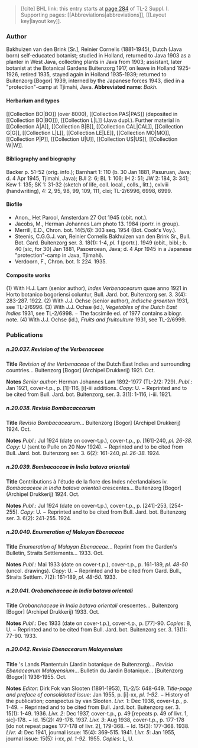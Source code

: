 > [!cite] BHL link: this entry starts at [page 284](https://www.biodiversitylibrary.org/page/33265011) of TL-2 Suppl. I.
> Supporting pages: [[Abbreviations|abbreviations]], [[Layout key|layout key]].

### Author

Bakhuizen van den Brink \[Sr.\], Reinier Cornelis (1881-1945), Dutch (Java born) self-educated botanist; studied in Holland, returned to Java 1903 as a planter in West Java, collecting plants in Java from 1903; assistant, later botanist at the Botanical Gardens Buitenzorg 1917, on leave in Holland 1925-1926, retired 1935, stayed again in Holland 1935-1939; returned to Buitenzorg \[Bogor\] 1939, interned by the Japanese forces 1943, died in a "protection"-camp at Tjimahi, Java. 
**Abbreviated name**: *Bakh.*

#### Herbarium and types

[[Collection BO|BO]] (over 8000), [[Collection PAS|PAS]] (deposited in [[Collection BO|BO]]), [[Collection L|L]] (Java dupl.). Further material in [[Collection A|A]], [[Collection B|B]], [[Collection CAL|CAL]], [[Collection G|G]], [[Collection L|L]], [[Collection LE|LE]], [[Collection MO|MO]], [[Collection P|P]], [[Collection U|U]], [[Collection US|US]], [[Collection W|W]].

#### Bibliography and biography

Backer p. 51-52 (orig. info.); Barnhart 1: 110 (b. 30 Jan 1881, Pasuruan, Java; d. 4 Apr 1945, Tjimahi, Java); BJI 2: 6; BL 1: 106; IH 2: 51; JW 2: 184, 3: 341; Kew 1: 135; SK 1: 31-32 (sketch of life, coll. local., colls., litt.), cxlviii (handwriting), 4: 2, 95, 98, 99, 109, 111, clxi; TL-2/6996, 6998, 6999.

#### Biofile

- Anon., Het Parool, Amsterdam 27 Oct 1945 (obit. not.).
- Jacobs, M., Herman Johannes Lam photo 13. 1984 (portr. in group).
- Merrill, E.D., Chron. bot. 14(5/6): 303 seq. 1954 (Bot. Cook's Voy.).
- Steenis, C.G.G.J. van, Reinier Cornelis Bakhuizen van den Brink Sr., Bull. Bot. Gard. Buitenzorg ser. 3. 18(1): 1-4, *pl. 1* (portr.). 1949 (obit., bibl.; b. 40 \[sic, for 30\] Jan 1881, Pasoeroean, Java; d. 4 Apr 1945 in a Japanese "protection"-camp in Java, Tjimahi).
- Verdoorn, F., Chron. bot. 1: 224. 1935.

#### Composite works

(1) With H.J. Lam (senior author), *Index Verbenacearum* quae anno 1921 in Horto botanico bogoriensi coluntur, Bull. Jard. bot. Buitenzorg ser. 3. 3(4): 283-287. 1922.
(2) With J.J. Ochse (senior author), *Indische groenten* 1931, see TL-2/6996.
(3) With J.J. Ochse (id.), *Vegetables of the Dutch East Indies* 1931, see TL-2/6998. − The facsimile ed. of 1977 contains a biogr. note.
(4) With J.J. Ochse (id.), *Fruits and fruitculture* 1931, see TL-2/6999.

### Publications

##### n.20.037. Revision of the Verbenaceae

**Title**
*Revision of the Verbenaceae* of the Dutch East Indies and surrounding countries... Buitenzorg \[Bogor\] (Archipel Drukkerij) 1921. Oct.

**Notes**
*Senior author*: Herman Johannes Lam 1892-1977 (TL-2/2: 729).
*Publ*.: Jan 1921, cover-t.p., p. \[1\]-116, \[i\]-iii additions. *Copy*: U. − Reprinted and to be cited from Bull. Jard. bot. Buitenzorg, ser. 3. 3(1): 1-116, i-iii. 1921.

##### n.20.038. Revisio Bombacacearum

**Title**
*Revisio Bombacacearum*... Buitenzorg \[Bogor\] (Archipel Drukkerij) 1924. Oct.

**Notes**
*Publ*.: Jul 1924 (date on cover-t.p.), cover-t.p., p. \[161\]-240, *pl. 26-38.* *Copy*: U (sent to Pulle on 20 Nov 1924). − Reprinted and to be cited from Bull. Jard. bot. Buitenzorg ser. 3. 6(2): 161-240, *pl. 26-38.* 1924.

##### n.20.039. Bombacaceae in India batava orientali

**Title**
Contributions à l'étude de la flore des Indes néerlandaises iv. *Bombacaceae in India batava orientali* crescentes... Buitenzorg \[Bogor\] (Archipel Drukkerij) 1924. Oct.

**Notes**
*Publ*.: Jul 1924 (date on cover-t.p.), cover-t.p., p. \[241\]-253, \[254-255\]. *Copy*: U. − Reprinted and to be cited from Bull. Jard. bot. Buitenzorg ser. 3. 6(2): 241-255. 1924.

##### n.20.040. Enumeration of Malayan Ebenaceae

**Title**
*Enumeration of Malayan Ebenaceae*... Reprint from the Garden's Bulletin, Straits Settlements... 1933. Oct.

**Notes**
*Publ*.: Mai 1933 (date on cover-t.p.), cover-t.p., p. 161-189, *pl. 48-50* (uncol. drawings).
*Copy*: U. − Reprinted and to be cited from Gard. Bull., Straits Settlem. 7(2): 161-189, *pl. 48-50.* 1933.

##### n.20.041. Orobanchaceae in India batava orientali

**Title**
*Orobanchaceae in India batava orientali* crescentes... Buitenzorg \[Bogor\] (Archipel Drukkerij) 1933. Oct.

**Notes**
*Publ*.: Dec 1933 (date on cover-t.p.), cover-t.p., p. \[77\]-90. *Copies*: B, U. − Reprinted and to be cited from Bull. Jard. bot. Buitenzorg ser. 3. 13(1): 77-90. 1933.

##### n.20.042. Revisio Ebenacearum Malayensium

**Title**
's Lands Plantentuin (Jardin botanique de Buitenzorg)... *Revisio Ebenacearum Malayensium*... Bulletin du Jardin Botanique... \[Buitenzorg (Bogor)\] 1936-1955. Oct.

**Notes**
*Editor*: Dirk Fok van Slooten (1891-1953), TL-2/5: 648-649.
*Title-page and preface of consolidated issue*: Jan 1955, p. \[i\]-xx, *pl. 1-92.* − History of the publication; conspectus by van Slooten.
*Livr. 1*: Dec 1936, cover-t.p., p. 1-49. − Reprinted and to be cited from Bull. Jard. bot. Buitenzorg ser. 3. 15(1): 1-49. 1936.
*Livr. 2*: Dec 1937, cover-t.p., p. 49 \[repeats p. 49 of livr. 1, sic\]-178. − Id. 15(2): 49-178. 1937.
*Livr. 3*: Aug 1938, cover-t.p., p. 177-178 \[do not repeat pages 177-178 of livr. 2\], 179-368. − Id. 15(3): 177-368. 1938.
*Livr. 4*: Dec 1941, journal issue: 15(4): 369-515. 1941.
*Livr. 5*: Jan 1955, journal issue: 15(5): i-xx, *pl. 1-92.* 1955.
*Copies*: L, U.

